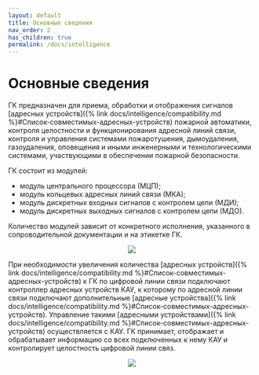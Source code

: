 ```yaml
---
layout: default
title: Основные сведения
nav_order: 2
has_children: true
permalink: /docs/intelligence
---
```


# Основные сведения

ГК предназначен для приема, обработки и отображения сигналов [адресных устройств]({% link docs/intelligence/compatibility.md %}#Список-совместимых-адресных-устройств) пожарной автоматики, контроля целостности и функционирования адресной линий связи, контроля и управления системами пожаротушения, дымоудаления, газоудаления, оповещения и иными инженерными и технологическими системами, участвующими в обеспечении пожарной безопасности.

ГК состоит из модулей:
- модуль центрального процессора (МЦП);
- модуль кольцевых адресных линий связи (МКА);
- модуль дискретных входных сигналов с контролем цепи (МДИ);
- модуль дискретных выходных сигналов с контролем цепи (МДО).

Количество модулей зависит от конкретного исполнения, указанного в сопроводительной документации и на этикетке ГК.

<p align="center">
<img src="../assets/images/designation.png">
</p>

При необходимости увеличения количества [адресных устройств]({% link docs/intelligence/compatibility.md %}#Список-совместимых-адресных-устройств) к ГК по цифровой линии связи подключают контроллер адресных устройств КАУ, к которому по адресной линии связи подключают дополнительные [адресные устройства]({% link docs/intelligence/compatibility.md %}#Список-совместимых-адресных-устройств). Управление такими [адресными устройствами]({% link docs/intelligence/compatibility.md %}#Список-совместимых-адресных-устройств) осуществляется с КАУ. ГК принимает, отображает и обрабатывает информацию со всех подключенных к нему КАУ и контролирует целостность цифровой линии связ.

<p align="center">
<img src="../assets/images/intelligence.png">
</p>
